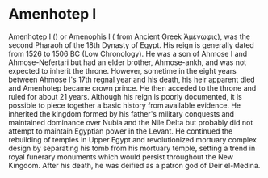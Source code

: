 # Amenhotep I

Amenhotep I () or Amenophis I ( from Ancient Greek Ἀμένωφις), was the second Pharaoh of the 18th Dynasty of Egypt. His reign is generally dated from 1526 to 1506 BC (Low Chronology).
He was a son of Ahmose I and Ahmose-Nefertari but had an elder brother, Ahmose-ankh, and was not expected to inherit the throne. However, sometime in the eight years between Ahmose I's 17th regnal year and his death, his heir apparent died and Amenhotep became crown prince. He then acceded to the throne and ruled for about 21 years.
Although his reign is poorly documented, it is possible to piece together a basic history from available evidence. He inherited the kingdom formed by his father's military conquests and maintained dominance over Nubia and the Nile Delta but probably did not attempt to maintain Egyptian power in the Levant. He continued the rebuilding of temples in Upper Egypt and revolutionized mortuary complex design by separating his tomb from his mortuary temple, setting a trend in royal funerary monuments which would persist throughout the New Kingdom. After his death, he was deified as a patron god of Deir el-Medina.

